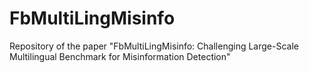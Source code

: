 # FbMultiLingMisinfo
Repository of the paper "FbMultiLingMisinfo: Challenging Large-Scale Multilingual Benchmark for Misinformation Detection"

